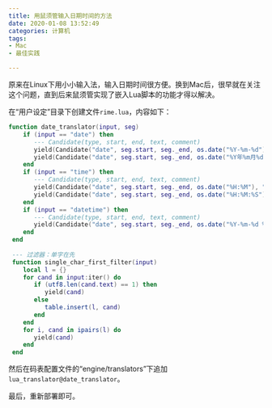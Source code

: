 ```yaml
---
title: 用鼠须管输入日期时间的方法
date: 2020-01-08 13:52:49
categories: 计算机
tags:
- Mac
- 最佳实践

---
```


原来在Linux下用小小输入法，输入日期时间很方便。换到Mac后，很早就在关注这个问题，直到后来鼠须管实现了嵌入Lua脚本的功能才得以解决。

<!-- more -->

在“用户设定”目录下创建文件`rime.lua`，内容如下：

```lua
function date_translator(input, seg)
    if (input == "date") then
       --- Candidate(type, start, end, text, comment)
       yield(Candidate("date", seg.start, seg._end, os.date("%Y-%m-%d"), "日期"))
       yield(Candidate("date", seg.start, seg._end, os.date("%Y年%m月%d日"), "日期"))
    end
    if (input == "time") then
       --- Candidate(type, start, end, text, comment)
       yield(Candidate("date", seg.start, seg._end, os.date("%H:%M"), "时间"))
       yield(Candidate("date", seg.start, seg._end, os.date("%H:%M:%S"), "时间"))
    end
    if (input == "datetime") then
       --- Candidate(type, start, end, text, comment)
       yield(Candidate("date", seg.start, seg._end, os.date("%Y-%m-%d %H:%M:%S"), "日期时间"))
    end
 end
 
 --- 过滤器：单字在先
 function single_char_first_filter(input)
    local l = {}
    for cand in input:iter() do
       if (utf8.len(cand.text) == 1) then
          yield(cand)
       else
          table.insert(l, cand)
       end
    end
    for i, cand in ipairs(l) do
       yield(cand)
    end
 end
```

然后在码表配置文件的“engine/translators”下追加`lua_translator@date_translator`。

最后，重新部署即可。